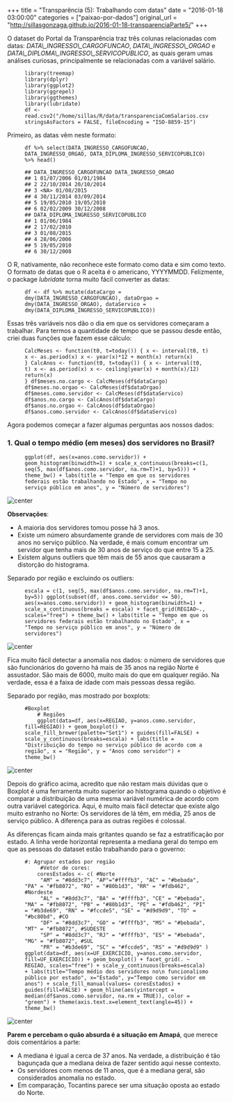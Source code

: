 +++
title = "Transparência (5): Trabalhando com datas"
date = "2016-01-18 03:00:00"
categories = ["paixao-por-dados"]
original_url = "http://sillasgonzaga.github.io/2016-01-18-transparenciaParte5/"
+++

<article class="blog-post">
<p>
O dataset do Portal da Transparência traz três colunas relacionadas com
datas: <em>DATA\_INGRESSO\_CARGOFUNCAO</em>,
<em>DATA\_INGRESSO\_ORGAO</em> e
<em>DATA\_DIPLOMA\_INGRESSO\_SERVICOPUBLICO</em>, as quais geram umas
análises curiosas, principalmente se relacionadas com a variável
salário.
</p>
<figure class="highlight">
<pre><code class="language-r"><span class="n">library</span><span class="p">(</span><span class="n">treemap</span><span class="p">)</span><span class="w">
</span><span class="n">library</span><span class="p">(</span><span class="n">dplyr</span><span class="p">)</span><span class="w">
</span><span class="n">library</span><span class="p">(</span><span class="n">ggplot2</span><span class="p">)</span><span class="w">
</span><span class="n">library</span><span class="p">(</span><span class="n">ggrepel</span><span class="p">)</span><span class="w">
</span><span class="n">library</span><span class="p">(</span><span class="n">ggthemes</span><span class="p">)</span><span class="w">
</span><span class="n">library</span><span class="p">(</span><span class="n">lubridate</span><span class="p">)</span><span class="w">
</span><span class="n">df</span><span class="w"> </span><span class="o">&lt;-</span><span class="w"> </span><span class="n">read.csv2</span><span class="p">(</span><span class="s2">&quot;/home/sillas/R/data/transparenciaComSalarios.csv&quot;</span><span class="p">,</span><span class="w"> </span><span class="n">stringsAsFactors</span><span class="w"> </span><span class="o">=</span><span class="w"> </span><span class="kc">FALSE</span><span class="p">,</span><span class="w"> </span><span class="n">fileEncoding</span><span class="w"> </span><span class="o">=</span><span class="w"> </span><span class="s2">&quot;ISO-8859-15&quot;</span><span class="p">)</span></code></pre>
</figure>
<p>
Primeiro, as datas vêm neste formato:
</p>
<figure class="highlight">
<pre><code class="language-r"><span class="n">df</span><span class="w"> </span><span class="o">%&gt;%</span><span class="w"> </span><span class="n">select</span><span class="p">(</span><span class="n">DATA_INGRESSO_CARGOFUNCAO</span><span class="p">,</span><span class="w"> </span><span class="n">DATA_INGRESSO_ORGAO</span><span class="p">,</span><span class="w"> </span><span class="n">DATA_DIPLOMA_INGRESSO_SERVICOPUBLICO</span><span class="p">)</span><span class="w"> </span><span class="o">%&gt;%</span><span class="w"> </span><span class="n">head</span><span class="p">()</span></code></pre>
</figure>
<figure class="highlight">
<pre><code class="language-text">## DATA_INGRESSO_CARGOFUNCAO DATA_INGRESSO_ORGAO
## 1 01/07/2006 01/01/1984
## 2 22/10/2014 20/10/2014
## 3 &lt;NA&gt; 01/08/2015
## 4 30/11/2014 03/09/2014
## 5 19/05/2010 19/05/2010
## 6 02/02/2009 30/12/2008
## DATA_DIPLOMA_INGRESSO_SERVICOPUBLICO
## 1 01/06/1984
## 2 17/02/2010
## 3 01/08/2015
## 4 28/06/2006
## 5 19/05/2010
## 6 30/12/2008</code></pre>
</figure>
<p>
O R, nativamente, não reconhece este formato como data e sim como texto.
O formato de datas que o R aceita é o americano, YYYYMMDD. Felizmente, o
package <em>lubridate</em> torna muito fácil converter as datas:
</p>
<figure class="highlight">
<pre><code class="language-r"><span class="n">df</span><span class="w"> </span><span class="o">&lt;-</span><span class="w"> </span><span class="n">df</span><span class="w"> </span><span class="o">%&gt;%</span><span class="w"> </span><span class="n">mutate</span><span class="p">(</span><span class="n">dataCargo</span><span class="w"> </span><span class="o">=</span><span class="w"> </span><span class="n">dmy</span><span class="p">(</span><span class="n">DATA_INGRESSO_CARGOFUNCAO</span><span class="p">),</span><span class="w"> </span><span class="n">dataOrgao</span><span class="w"> </span><span class="o">=</span><span class="w"> </span><span class="n">dmy</span><span class="p">(</span><span class="n">DATA_INGRESSO_ORGAO</span><span class="p">),</span><span class="w"> </span><span class="n">dataServico</span><span class="w"> </span><span class="o">=</span><span class="w"> </span><span class="n">dmy</span><span class="p">(</span><span class="n">DATA_DIPLOMA_INGRESSO_SERVICOPUBLICO</span><span class="p">))</span></code></pre>
</figure>
<p>
Essas três variáveis nos dão o dia em que os servidores começaram a
trabalhar. Para termos a quantidade de tempo que se passou desde então,
criei duas funções que fazem esse cálculo:
</p>
<figure class="highlight">
<pre><code class="language-r"><span class="n">CalcMeses</span><span class="w"> </span><span class="o">&lt;-</span><span class="w"> </span><span class="k">function</span><span class="p">(</span><span class="n">t</span><span class="m">0</span><span class="p">,</span><span class="w"> </span><span class="n">t</span><span class="o">=</span><span class="n">today</span><span class="p">())</span><span class="w"> </span><span class="p">{</span><span class="w"> </span><span class="n">x</span><span class="w"> </span><span class="o">&lt;-</span><span class="w"> </span><span class="n">interval</span><span class="p">(</span><span class="n">t</span><span class="m">0</span><span class="p">,</span><span class="w"> </span><span class="n">t</span><span class="p">)</span><span class="w"> </span><span class="n">x</span><span class="w"> </span><span class="o">&lt;-</span><span class="w"> </span><span class="n">as.period</span><span class="p">(</span><span class="n">x</span><span class="p">)</span><span class="w"> </span><span class="n">x</span><span class="w"> </span><span class="o">&lt;-</span><span class="w"> </span><span class="n">year</span><span class="p">(</span><span class="n">x</span><span class="p">)</span><span class="o">*</span><span class="m">12</span><span class="w"> </span><span class="o">+</span><span class="w"> </span><span class="n">month</span><span class="p">(</span><span class="n">x</span><span class="p">)</span><span class="w"> </span><span class="nf">return</span><span class="p">(</span><span class="n">x</span><span class="p">)</span><span class="w">
</span><span class="p">}</span><span class="w"> </span><span class="n">CalcAnos</span><span class="w"> </span><span class="o">&lt;-</span><span class="w"> </span><span class="k">function</span><span class="p">(</span><span class="n">t</span><span class="m">0</span><span class="p">,</span><span class="w"> </span><span class="n">t</span><span class="o">=</span><span class="n">today</span><span class="p">())</span><span class="w"> </span><span class="p">{</span><span class="w"> </span><span class="n">x</span><span class="w"> </span><span class="o">&lt;-</span><span class="w"> </span><span class="n">interval</span><span class="p">(</span><span class="n">t</span><span class="m">0</span><span class="p">,</span><span class="w"> </span><span class="n">t</span><span class="p">)</span><span class="w"> </span><span class="n">x</span><span class="w"> </span><span class="o">&lt;-</span><span class="w"> </span><span class="n">as.period</span><span class="p">(</span><span class="n">x</span><span class="p">)</span><span class="w"> </span><span class="n">x</span><span class="w"> </span><span class="o">&lt;-</span><span class="w"> </span><span class="nf">ceiling</span><span class="p">(</span><span class="n">year</span><span class="p">(</span><span class="n">x</span><span class="p">)</span><span class="w"> </span><span class="o">+</span><span class="w"> </span><span class="n">month</span><span class="p">(</span><span class="n">x</span><span class="p">)</span><span class="o">/</span><span class="m">12</span><span class="p">)</span><span class="w"> </span><span class="nf">return</span><span class="p">(</span><span class="n">x</span><span class="p">)</span><span class="w">
</span><span class="p">}</span><span class="w"> </span><span class="n">df</span><span class="o">$</span><span class="n">meses.no.cargo</span><span class="w"> </span><span class="o">&lt;-</span><span class="w"> </span><span class="n">CalcMeses</span><span class="p">(</span><span class="n">df</span><span class="o">$</span><span class="n">dataCargo</span><span class="p">)</span><span class="w">
</span><span class="n">df</span><span class="o">$</span><span class="n">meses.no.orgao</span><span class="w"> </span><span class="o">&lt;-</span><span class="w"> </span><span class="n">CalcMeses</span><span class="p">(</span><span class="n">df</span><span class="o">$</span><span class="n">dataOrgao</span><span class="p">)</span><span class="w">
</span><span class="n">df</span><span class="o">$</span><span class="n">meses.como.servidor</span><span class="w"> </span><span class="o">&lt;-</span><span class="w"> </span><span class="n">CalcMeses</span><span class="p">(</span><span class="n">df</span><span class="o">$</span><span class="n">dataServico</span><span class="p">)</span><span class="w"> </span><span class="n">df</span><span class="o">$</span><span class="n">anos.no.cargo</span><span class="w"> </span><span class="o">&lt;-</span><span class="w"> </span><span class="n">CalcAnos</span><span class="p">(</span><span class="n">df</span><span class="o">$</span><span class="n">dataCargo</span><span class="p">)</span><span class="w">
</span><span class="n">df</span><span class="o">$</span><span class="n">anos.no.orgao</span><span class="w"> </span><span class="o">&lt;-</span><span class="w"> </span><span class="n">CalcAnos</span><span class="p">(</span><span class="n">df</span><span class="o">$</span><span class="n">dataOrgao</span><span class="p">)</span><span class="w">
</span><span class="n">df</span><span class="o">$</span><span class="n">anos.como.servidor</span><span class="w"> </span><span class="o">&lt;-</span><span class="w"> </span><span class="n">CalcAnos</span><span class="p">(</span><span class="n">df</span><span class="o">$</span><span class="n">dataServico</span><span class="p">)</span></code></pre>
</figure>
<p>
Agora podemos começar a fazer algumas perguntas aos nossos dados:
</p>
<h3 id="1-qual-o-tempo-m&#xE9;dio-em-meses-dos-servidores-no-brasil">
1.  Qual o tempo médio (em meses) dos servidores no Brasil?
    </h3>
    <figure class="highlight">
    <pre><code class="language-r"><span class="n">ggplot</span><span class="p">(</span><span class="n">df</span><span class="p">,</span><span class="w"> </span><span class="n">aes</span><span class="p">(</span><span class="n">x</span><span class="o">=</span><span class="n">anos.como.servidor</span><span class="p">))</span><span class="w"> </span><span class="o">+</span><span class="w"> </span><span class="n">geom_histogram</span><span class="p">(</span><span class="n">binwidth</span><span class="o">=</span><span class="m">1</span><span class="p">)</span><span class="w"> </span><span class="o">+</span><span class="w"> </span><span class="n">scale_x_continuous</span><span class="p">(</span><span class="n">breaks</span><span class="o">=</span><span class="nf">c</span><span class="p">(</span><span class="m">1</span><span class="p">,</span><span class="w"> </span><span class="n">seq</span><span class="p">(</span><span class="m">5</span><span class="p">,</span><span class="w"> </span><span class="nf">max</span><span class="p">(</span><span class="n">df</span><span class="o">$</span><span class="n">anos.como.servidor</span><span class="p">,</span><span class="w"> </span><span class="n">na.rm</span><span class="o">=</span><span class="nb">T</span><span class="p">)</span><span class="m">+1</span><span class="p">,</span><span class="w"> </span><span class="n">by</span><span class="o">=</span><span class="m">5</span><span class="p">)))</span><span class="w"> </span><span class="o">+</span><span class="w"> </span><span class="n">theme_bw</span><span class="p">()</span><span class="w"> </span><span class="o">+</span><span class="w"> </span><span class="n">labs</span><span class="p">(</span><span class="n">title</span><span class="w"> </span><span class="o">=</span><span class="w"> </span><span class="s2">&quot;Tempo em que os servidores federais est&#xE3;o trabalhando no Estado&quot;</span><span class="p">,</span><span class="w"> </span><span class="n">x</span><span class="w"> </span><span class="o">=</span><span class="w"> </span><span class="s2">&quot;Tempo no servi&#xE7;o p&#xFA;blico em anos&quot;</span><span class="p">,</span><span class="w"> </span><span class="n">y</span><span class="w"> </span><span class="o">=</span><span class="w"> </span><span class="s2">&quot;N&#xFA;mero de servidores&quot;</span><span class="p">)</span></code></pre>
    </figure>
    <p>
    <img src="http://sillasgonzaga.github.io/figs/transparenciaParte5/unnamed-chunk-4-1.png" alt="center">
    </p>
    <p>
    <strong>Observações</strong>:
    </p>
    <ul>
    <li>
    A maioria dos servidores tomou posse há 3 anos.
    </li>
    <li>
    Existe um número absurdamente grande de servidores com mais de 30
    anos no serviço público. Na verdade, é mais comum encontrar um
    servidor que tenha mais de 30 anos de serviço do que entre 15 a 25.
    </li>
    <li>
    Existem alguns outliers que têm mais de 55 anos que causaram a
    distorção do histograma.
    </li>
    </ul>
    <p>
    Separado por região e excluindo os outliers:
    </p>
    <figure class="highlight">
    <pre><code class="language-r"><span class="n">escala</span><span class="w"> </span><span class="o">=</span><span class="w"> </span><span class="nf">c</span><span class="p">(</span><span class="m">1</span><span class="p">,</span><span class="w"> </span><span class="n">seq</span><span class="p">(</span><span class="m">5</span><span class="p">,</span><span class="w"> </span><span class="nf">max</span><span class="p">(</span><span class="n">df</span><span class="o">$</span><span class="n">anos.como.servidor</span><span class="p">,</span><span class="w"> </span><span class="n">na.rm</span><span class="o">=</span><span class="nb">T</span><span class="p">)</span><span class="m">+1</span><span class="p">,</span><span class="w"> </span><span class="n">by</span><span class="o">=</span><span class="m">5</span><span class="p">))</span><span class="w"> </span><span class="n">ggplot</span><span class="p">(</span><span class="n">subset</span><span class="p">(</span><span class="n">df</span><span class="p">,</span><span class="w"> </span><span class="n">anos.como.servidor</span><span class="w"> </span><span class="o">&lt;=</span><span class="w"> </span><span class="m">50</span><span class="p">),</span><span class="w"> </span><span class="n">aes</span><span class="p">(</span><span class="n">x</span><span class="o">=</span><span class="n">anos.como.servidor</span><span class="p">))</span><span class="w"> </span><span class="o">+</span><span class="w"> </span><span class="n">geom_histogram</span><span class="p">(</span><span class="n">binwidth</span><span class="o">=</span><span class="m">1</span><span class="p">)</span><span class="w"> </span><span class="o">+</span><span class="w"> </span><span class="n">scale_x_continuous</span><span class="p">(</span><span class="n">breaks</span><span class="w"> </span><span class="o">=</span><span class="w"> </span><span class="n">escala</span><span class="p">)</span><span class="w"> </span><span class="o">+</span><span class="w"> </span><span class="n">facet_grid</span><span class="p">(</span><span class="n">REGIAO</span><span class="o">~</span><span class="n">.</span><span class="p">,</span><span class="w"> </span><span class="n">scales</span><span class="o">=</span><span class="s2">&quot;free&quot;</span><span class="p">)</span><span class="w"> </span><span class="o">+</span><span class="w"> </span><span class="n">theme_bw</span><span class="p">()</span><span class="w"> </span><span class="o">+</span><span class="w"> </span><span class="n">labs</span><span class="p">(</span><span class="n">title</span><span class="w"> </span><span class="o">=</span><span class="w"> </span><span class="s2">&quot;Tempo em que os servidores federais est&#xE3;o trabalhando no Estado&quot;</span><span class="p">,</span><span class="w"> </span><span class="n">x</span><span class="w"> </span><span class="o">=</span><span class="w"> </span><span class="s2">&quot;Tempo no servi&#xE7;o p&#xFA;blico em anos&quot;</span><span class="p">,</span><span class="w"> </span><span class="n">y</span><span class="w"> </span><span class="o">=</span><span class="w"> </span><span class="s2">&quot;N&#xFA;mero de servidores&quot;</span><span class="p">)</span></code></pre>
    </figure>
    <p>
    <img src="http://sillasgonzaga.github.io/figs/transparenciaParte5/unnamed-chunk-5-1.png" alt="center">
    </p>
    <p>
    Fica muito fácil detectar a anomalia nos dados: o número de
    servidores que são funcionários do governo há mais de 35 anos na
    região Norte é assustador. São mais de 6000, muito mais do que em
    qualquer região. Na verdade, essa é a faixa de idade com mais
    pessoas dessa região.
    </p>
    <p>
    Separado por região, mas mostrado por boxplots:
    </p>
    <figure class="highlight">
    <pre><code class="language-r"><span class="c1">#Boxplot
    # Regi&#xF5;es
    </span><span class="n">ggplot</span><span class="p">(</span><span class="n">data</span><span class="o">=</span><span class="n">df</span><span class="p">,</span><span class="w"> </span><span class="n">aes</span><span class="p">(</span><span class="n">x</span><span class="o">=</span><span class="n">REGIAO</span><span class="p">,</span><span class="w"> </span><span class="n">y</span><span class="o">=</span><span class="n">anos.como.servidor</span><span class="p">,</span><span class="w"> </span><span class="n">fill</span><span class="o">=</span><span class="n">REGIAO</span><span class="p">))</span><span class="w"> </span><span class="o">+</span><span class="w"> </span><span class="n">geom_boxplot</span><span class="p">()</span><span class="w"> </span><span class="o">+</span><span class="w"> </span><span class="n">scale_fill_brewer</span><span class="p">(</span><span class="n">palette</span><span class="o">=</span><span class="s2">&quot;Set1&quot;</span><span class="p">)</span><span class="w"> </span><span class="o">+</span><span class="w"> </span><span class="n">guides</span><span class="p">(</span><span class="n">fill</span><span class="o">=</span><span class="kc">FALSE</span><span class="p">)</span><span class="w"> </span><span class="o">+</span><span class="w"> </span><span class="n">scale_y_continuous</span><span class="p">(</span><span class="n">breaks</span><span class="o">=</span><span class="n">escala</span><span class="p">)</span><span class="w"> </span><span class="o">+</span><span class="w"> </span><span class="n">labs</span><span class="p">(</span><span class="n">title</span><span class="w"> </span><span class="o">=</span><span class="w"> </span><span class="s2">&quot;Distribui&#xE7;&#xE3;o do tempo no servi&#xE7;o p&#xFA;blico de acordo com a regi&#xE3;o&quot;</span><span class="p">,</span><span class="w"> </span><span class="n">x</span><span class="w"> </span><span class="o">=</span><span class="w"> </span><span class="s2">&quot;Regi&#xE3;o&quot;</span><span class="p">,</span><span class="w"> </span><span class="n">y</span><span class="w"> </span><span class="o">=</span><span class="w"> </span><span class="s2">&quot;Anos como servidor&quot;</span><span class="p">)</span><span class="w"> </span><span class="o">+</span><span class="w"> </span><span class="n">theme_bw</span><span class="p">()</span></code></pre>
    </figure>
    <p>
    <img src="http://sillasgonzaga.github.io/figs/transparenciaParte5/unnamed-chunk-6-1.png" alt="center">
    </p>
    <p>
    Depois do gráfico acima, acredito que não restam mais dúvidas que o
    Boxplot é uma ferramenta muito superior ao histograma quando o
    objetivo é comparar a distribuição de uma mesma variável numérica de
    acordo com outra variável categórica. Aqui, é muito mais fácil
    detectar que existe algo muito estranho no Norte: Os servidores de
    lá têm, em média, 25 anos de serviço público. A diferença para as
    outras regiões é colossal.
    </p>
    <p>
    As diferenças ficam ainda mais gritantes quando se faz a
    estratificação por estado. A linha verde horizontal representa a
    mediana geral do tempo em que as pessoas do dataset estão
    trabalhando para o governo:
    </p>
    <figure class="highlight">
    <pre><code class="language-r"><span class="c1">#: Agrupar estados por regi&#xE3;o
    </span><span class="w"> </span><span class="c1">#Vetor de cores:
    </span><span class="n">coresEstados</span><span class="w"> </span><span class="o">&lt;-</span><span class="w"> </span><span class="nf">c</span><span class="p">(</span><span class="w"> </span><span class="c1">#Norte
    </span><span class="w"> </span><span class="s2">&quot;AM&quot;</span><span class="w"> </span><span class="o">=</span><span class="w"> </span><span class="s2">&quot;#8dd3c7&quot;</span><span class="p">,</span><span class="w"> </span><span class="s2">&quot;AP&quot;</span><span class="o">=</span><span class="s2">&quot;#ffffb3&quot;</span><span class="p">,</span><span class="w"> </span><span class="s2">&quot;AC&quot;</span><span class="w"> </span><span class="o">=</span><span class="w"> </span><span class="s2">&quot;#bebada&quot;</span><span class="p">,</span><span class="w"> </span><span class="s2">&quot;PA&quot;</span><span class="w"> </span><span class="o">=</span><span class="w"> </span><span class="s2">&quot;#fb8072&quot;</span><span class="p">,</span><span class="w"> </span><span class="s2">&quot;RO&quot;</span><span class="w"> </span><span class="o">=</span><span class="w"> </span><span class="s2">&quot;#80b1d3&quot;</span><span class="p">,</span><span class="w"> </span><span class="s2">&quot;RR&quot;</span><span class="w"> </span><span class="o">=</span><span class="w"> </span><span class="s2">&quot;#fdb462&quot;</span><span class="p">,</span><span class="w"> </span><span class="c1">#Nordeste
    </span><span class="w"> </span><span class="s2">&quot;AL&quot;</span><span class="w"> </span><span class="o">=</span><span class="w"> </span><span class="s2">&quot;#8dd3c7&quot;</span><span class="p">,</span><span class="w"> </span><span class="s2">&quot;BA&quot;</span><span class="w"> </span><span class="o">=</span><span class="w"> </span><span class="s2">&quot;#ffffb3&quot;</span><span class="p">,</span><span class="w"> </span><span class="s2">&quot;CE&quot;</span><span class="w"> </span><span class="o">=</span><span class="w"> </span><span class="s2">&quot;#bebada&quot;</span><span class="p">,</span><span class="w"> </span><span class="s2">&quot;MA&quot;</span><span class="w"> </span><span class="o">=</span><span class="w"> </span><span class="s2">&quot;#fb8072&quot;</span><span class="p">,</span><span class="w"> </span><span class="s2">&quot;PB&quot;</span><span class="w"> </span><span class="o">=</span><span class="w"> </span><span class="s2">&quot;#80b1d3&quot;</span><span class="p">,</span><span class="w"> </span><span class="s2">&quot;PE&quot;</span><span class="w"> </span><span class="o">=</span><span class="w"> </span><span class="s2">&quot;#fdb462&quot;</span><span class="p">,</span><span class="w"> </span><span class="s2">&quot;PI&quot;</span><span class="w"> </span><span class="o">=</span><span class="w"> </span><span class="s2">&quot;#b3de69&quot;</span><span class="p">,</span><span class="w"> </span><span class="s2">&quot;RN&quot;</span><span class="w"> </span><span class="o">=</span><span class="w"> </span><span class="s2">&quot;#fccde5&quot;</span><span class="p">,</span><span class="w"> </span><span class="s2">&quot;SE&quot;</span><span class="w"> </span><span class="o">=</span><span class="w"> </span><span class="s2">&quot;#d9d9d9&quot;</span><span class="p">,</span><span class="w"> </span><span class="s2">&quot;TO&quot;</span><span class="w"> </span><span class="o">=</span><span class="w"> </span><span class="s2">&quot;#bc80bd&quot;</span><span class="p">,</span><span class="w"> </span><span class="c1">#CO
    </span><span class="w"> </span><span class="s2">&quot;DF&quot;</span><span class="w"> </span><span class="o">=</span><span class="w"> </span><span class="s2">&quot;#8dd3c7&quot;</span><span class="p">,</span><span class="w"> </span><span class="s2">&quot;GO&quot;</span><span class="w"> </span><span class="o">=</span><span class="w"> </span><span class="s2">&quot;#ffffb3&quot;</span><span class="p">,</span><span class="w"> </span><span class="s2">&quot;MS&quot;</span><span class="w"> </span><span class="o">=</span><span class="w"> </span><span class="s2">&quot;#bebada&quot;</span><span class="p">,</span><span class="w"> </span><span class="s2">&quot;MT&quot;</span><span class="w"> </span><span class="o">=</span><span class="w"> </span><span class="s2">&quot;#fb8072&quot;</span><span class="p">,</span><span class="w"> </span><span class="c1">#SUDESTE
    </span><span class="w"> </span><span class="s2">&quot;SP&quot;</span><span class="w"> </span><span class="o">=</span><span class="w"> </span><span class="s2">&quot;#8dd3c7&quot;</span><span class="p">,</span><span class="w"> </span><span class="s2">&quot;RJ&quot;</span><span class="w"> </span><span class="o">=</span><span class="w"> </span><span class="s2">&quot;#ffffb3&quot;</span><span class="p">,</span><span class="w"> </span><span class="s2">&quot;ES&quot;</span><span class="w"> </span><span class="o">=</span><span class="w"> </span><span class="s2">&quot;#bebada&quot;</span><span class="p">,</span><span class="w"> </span><span class="s2">&quot;MG&quot;</span><span class="w"> </span><span class="o">=</span><span class="w"> </span><span class="s2">&quot;#fb8072&quot;</span><span class="p">,</span><span class="w"> </span><span class="c1">#SUL
    </span><span class="w"> </span><span class="s2">&quot;PR&quot;</span><span class="w"> </span><span class="o">=</span><span class="w"> </span><span class="s2">&quot;#b3de69&quot;</span><span class="p">,</span><span class="w"> </span><span class="s2">&quot;SC&quot;</span><span class="w"> </span><span class="o">=</span><span class="w"> </span><span class="s2">&quot;#fccde5&quot;</span><span class="p">,</span><span class="w"> </span><span class="s2">&quot;RS&quot;</span><span class="w"> </span><span class="o">=</span><span class="w"> </span><span class="s2">&quot;#d9d9d9&quot;</span><span class="w"> </span><span class="p">)</span><span class="w"> </span><span class="n">ggplot</span><span class="p">(</span><span class="n">data</span><span class="o">=</span><span class="n">df</span><span class="p">,</span><span class="w"> </span><span class="n">aes</span><span class="p">(</span><span class="n">x</span><span class="o">=</span><span class="n">UF_EXERCICIO</span><span class="p">,</span><span class="w"> </span><span class="n">y</span><span class="o">=</span><span class="n">anos.como.servidor</span><span class="p">,</span><span class="w"> </span><span class="n">fill</span><span class="o">=</span><span class="n">UF_EXERCICIO</span><span class="p">))</span><span class="w"> </span><span class="o">+</span><span class="w"> </span><span class="n">geom_boxplot</span><span class="p">()</span><span class="w"> </span><span class="o">+</span><span class="w"> </span><span class="n">facet_grid</span><span class="p">(</span><span class="n">.</span><span class="w"> </span><span class="o">~</span><span class="w"> </span><span class="n">REGIAO</span><span class="p">,</span><span class="w"> </span><span class="n">scales</span><span class="o">=</span><span class="s2">&quot;free&quot;</span><span class="p">)</span><span class="w"> </span><span class="o">+</span><span class="w"> </span><span class="n">scale_y_continuous</span><span class="p">(</span><span class="n">breaks</span><span class="o">=</span><span class="n">escala</span><span class="p">)</span><span class="w"> </span><span class="o">+</span><span class="w"> </span><span class="n">labs</span><span class="p">(</span><span class="n">title</span><span class="o">=</span><span class="s2">&quot;Tempo m&#xE9;dio dos servidores no\n funcionalismo p&#xFA;blico por estado&quot;</span><span class="p">,</span><span class="w"> </span><span class="n">x</span><span class="o">=</span><span class="s2">&quot;Estado&quot;</span><span class="p">,</span><span class="w"> </span><span class="n">y</span><span class="o">=</span><span class="s2">&quot;Tempo como servidor em anos&quot;</span><span class="p">)</span><span class="w"> </span><span class="o">+</span><span class="w"> </span><span class="n">scale_fill_manual</span><span class="p">(</span><span class="n">values</span><span class="o">=</span><span class="w"> </span><span class="n">coresEstados</span><span class="p">)</span><span class="w"> </span><span class="o">+</span><span class="w"> </span><span class="n">guides</span><span class="p">(</span><span class="n">fill</span><span class="o">=</span><span class="kc">FALSE</span><span class="p">)</span><span class="w"> </span><span class="o">+</span><span class="w"> </span><span class="n">geom_hline</span><span class="p">(</span><span class="n">aes</span><span class="p">(</span><span class="n">yintercept</span><span class="w"> </span><span class="o">=</span><span class="w"> </span><span class="n">median</span><span class="p">(</span><span class="n">df</span><span class="o">$</span><span class="n">anos.como.servidor</span><span class="p">,</span><span class="w"> </span><span class="n">na.rm</span><span class="w"> </span><span class="o">=</span><span class="w"> </span><span class="kc">TRUE</span><span class="p">)),</span><span class="w"> </span><span class="n">color</span><span class="w"> </span><span class="o">=</span><span class="w"> </span><span class="s2">&quot;green&quot;</span><span class="p">)</span><span class="w"> </span><span class="o">+</span><span class="w"> </span><span class="n">theme</span><span class="p">(</span><span class="n">axis.text.x</span><span class="o">=</span><span class="n">element_text</span><span class="p">(</span><span class="n">angle</span><span class="o">=</span><span class="m">45</span><span class="p">))</span><span class="w"> </span><span class="o">+</span><span class="w"> </span><span class="n">theme_bw</span><span class="p">()</span></code></pre>
    </figure>
    <p>
    <img src="http://sillasgonzaga.github.io/figs/transparenciaParte5/unnamed-chunk-7-1.png" alt="center">
    </p>
    <p>
    <strong>Parem e percebam o quão absurda é a situação em
    Amapá</strong>, que merece dois comentários a parte:
    </p>
    <ul>
    <li>
    A mediana é igual a cerca de 37 anos. Na verdade, a distribuição é
    tão bagunçada que a mediana deixa de fazer sentido aqui
    nesse contexto.
    </li>
    <li>
    Os servidores com menos de 11 anos, que é a mediana geral, são
    considerados anomalia no estado.
    </li>
    <li>
    Em comparação, Tocantins parece ser uma situação oposta ao estado
    do Norte.
    </li>
    </ul>
    </article>


